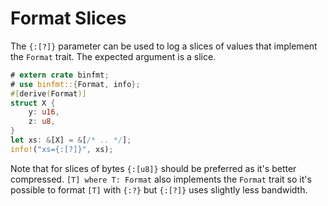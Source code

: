 # Format Slices

The `{:[?]}` parameter can be used to log a slices of values that implement the `Format` trait.
The expected argument is a slice.

``` rust
# extern crate binfmt;
# use binfmt::{Format, info};
#[derive(Format)]
struct X {
    y: u16,
    z: u8,
}
let xs: &[X] = &[/* .. */];
info!("xs={:[?]}", xs);
```

Note that for slices of bytes `{:[u8]}` should be preferred as it's better compressed.
`[T] where T: Format` also implements the `Format` trait so it's possible to format `[T]` with `{:?}` but `{:[?]}` uses slightly less bandwidth.

